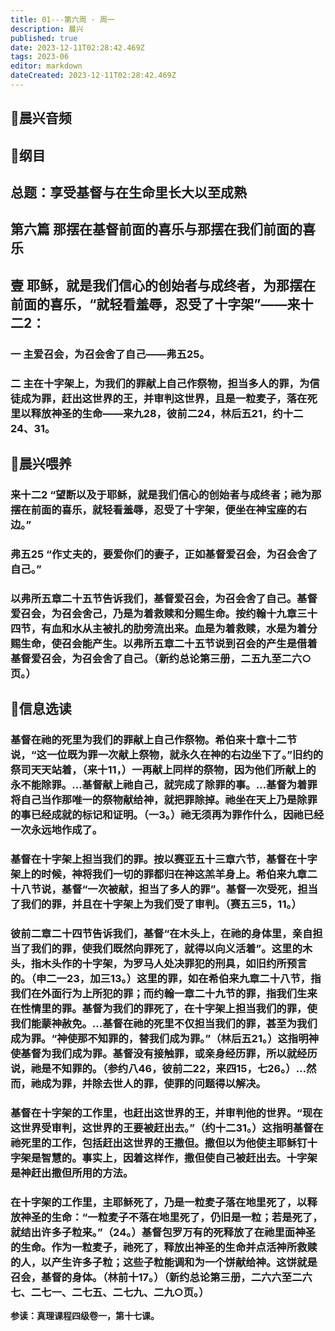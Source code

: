 ```yaml
---
title: 01---第六周 · 周一
description: 晨兴
published: true
date: 2023-12-11T02:28:42.469Z
tags: 2023-06
editor: markdown
dateCreated: 2023-12-11T02:28:42.469Z
---
```


## 🎵晨兴音频

## 📖纲目

## 总题：享受基督与在生命里长大以至成熟

## 第六篇   那摆在基督前面的喜乐与那摆在我们前面的喜乐

## 壹   耶稣，就是我们信心的创始者与成终者，为那摆在前面的喜乐，“就轻看羞辱，忍受了十字架”——来十二2：

### 一   主爱召会，为召会舍了自己——弗五25。

### 二   主在十字架上，为我们的罪献上自己作祭物，担当多人的罪，为信徒成为罪，赶出这世界的王，并审判这世界，且是一粒麦子，落在死里以释放神圣的生命——来九28，彼前二24，林后五21，约十二24、31。

## 📖晨兴喂养

### 来十二2   “望断以及于耶稣，就是我们信心的创始者与成终者；祂为那摆在前面的喜乐，就轻看羞辱，忍受了十字架，便坐在神宝座的右边。”

### 弗五25   “作丈夫的，要爱你们的妻子，正如基督爱召会，为召会舍了自己。”

### 以弗所五章二十五节告诉我们，基督爱召会，为召会舍了自己。基督爱召会，为召会舍己，乃是为着救赎和分赐生命。按约翰十九章三十四节，有血和水从主被扎的肋旁流出来。血是为着救赎，水是为着分赐生命，使召会能产生。以弗所五章二十五节说到召会的产生是借着基督爱召会，为召会舍了自己。（新约总论第三册，二五九至二六○页。）

## 📖信息选读

### 基督在祂的死里为我们的罪献上自己作祭物。希伯来十章十二节说，“这一位既为罪一次献上祭物，就永久在神的右边坐下了。”旧约的祭司天天站着，（来十11，）一再献上同样的祭物，因为他们所献上的永不能除罪。…基督献上祂自己，就完成了除罪的事。…基督为着罪将自己当作那唯一的祭物献给神，就把罪除掉。祂坐在天上乃是除罪的事已经成就的标记和证明。（一3。）祂无须再为罪作什么，因祂已经一次永远地作成了。

### 基督在十字架上担当我们的罪。按以赛亚五十三章六节，基督在十字架上的时候，神将我们一切的罪都归在神这羔羊身上。希伯来九章二十八节说，基督“一次被献，担当了多人的罪”。基督一次受死，担当了我们的罪，并且在十字架上为我们受了审判。（赛五三5，11。）

### 彼前二章二十四节告诉我们，基督“在木头上，在祂的身体里，亲自担当了我们的罪，使我们既然向罪死了，就得以向义活着”。这里的木头，指木头作的十字架，为罗马人处决罪犯的刑具，如旧约所预言的。（申二一23，加三13。）这里的罪，如在希伯来九章二十八节，指我们在外面行为上所犯的罪；而约翰一章二十九节的罪，指我们生来在性情里的罪。基督为我们的罪死了，在十字架上担当我们的罪，使我们能蒙神赦免。…基督在祂的死里不仅担当我们的罪，甚至为我们成为罪。“神使那不知罪的，替我们成为罪。”（林后五21。）这指明神使基督为我们成为罪。基督没有接触罪，或亲身经历罪，所以就经历说，祂是不知罪的。（参约八46，彼前二22，来四15，七26。）…然而，祂成为罪，并除去世人的罪，使罪的问题得以解决。

### 基督在十字架的工作里，也赶出这世界的王，并审判他的世界。“现在这世界受审判，这世界的王要被赶出去。”（约十二31。）这指明基督在祂死里的工作，包括赶出这世界的王撒但。撒但以为他使主耶稣钉十字架是智慧的。事实上，因着这样作，撒但使自己被赶出去。十字架是神赶出撒但所用的方法。

### 在十字架的工作里，主耶稣死了，乃是一粒麦子落在地里死了，以释放神圣的生命：“一粒麦子不落在地里死了，仍旧是一粒；若是死了，就结出许多子粒来。”（24。）基督包罗万有的死释放了在祂里面神圣的生命。作为一粒麦子，祂死了，释放出神圣的生命并点活神所救赎的人，以产生许多子粒；这些子粒能调和为一个饼献给神。这饼就是召会，基督的身体。（林前十17。）（新约总论第三册，二六六至二六七、二七一、二七五、二七九、二九○页。）

**参读：真理课程四级卷一，第十七课。**
<!-- Google tag (gtag.js) -->
<script async src="https://www.googletagmanager.com/gtag/js?id=G-1P8709Z16T"></script>
<script>
  window.dataLayer = window.dataLayer || [];
  function gtag(){dataLayer.push(arguments);}
  gtag('js', new Date());

  gtag('config', 'G-1P8709Z16T');
</script>